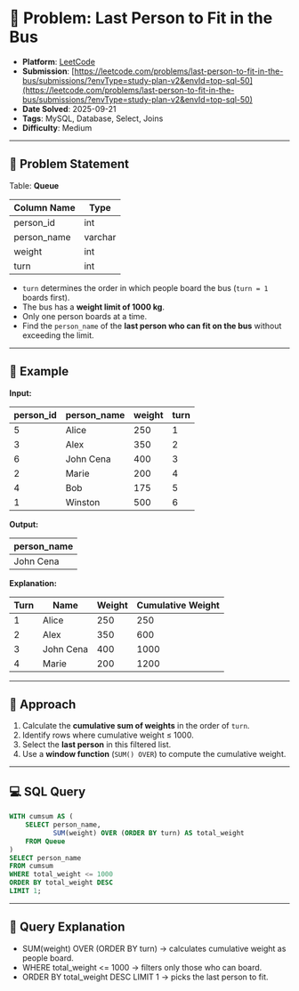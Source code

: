 # 🧲 Problem: Last Person to Fit in the Bus

- **Platform**: [LeetCode](https://leetcode.com/problems/last-person-to-fit-in-the-bus/description/?envType=study-plan-v2&envId=top-sql-50)
- **Submission**: [https://leetcode.com/problems/last-person-to-fit-in-the-bus/submissions/?envType=study-plan-v2&envId=top-sql-50](https://leetcode.com/problems/last-person-to-fit-in-the-bus/submissions/?envType=study-plan-v2&envId=top-sql-50)
- **Date Solved**: 2025-09-21
- **Tags**: MySQL, Database, Select, Joins
- **Difficulty**: Medium

---


## 📌 Problem Statement  
Table: **Queue**

| Column Name | Type    |
|-------------|---------|
| person_id   | int     |
| person_name | varchar |
| weight      | int     |
| turn        | int     |

- `turn` determines the order in which people board the bus (`turn = 1` boards first).  
- The bus has a **weight limit of 1000 kg**.  
- Only one person boards at a time.  
- Find the `person_name` of the **last person who can fit on the bus** without exceeding the limit.  

---

## 📝 Example  

**Input:**

| person_id | person_name | weight | turn |
|-----------|-------------|--------|------|
| 5         | Alice       | 250    | 1    |
| 3         | Alex        | 350    | 2    |
| 6         | John Cena   | 400    | 3    |
| 2         | Marie       | 200    | 4    |
| 4         | Bob         | 175    | 5    |
| 1         | Winston     | 500    | 6    |

**Output:**

| person_name |
|-------------|
| John Cena   |

**Explanation:**  

| Turn | Name      | Weight | Cumulative Weight |
|------|-----------|--------|------------------|
| 1    | Alice     | 250    | 250              |
| 2    | Alex      | 350    | 600              |
| 3    | John Cena | 400    | 1000             | ← last person to board  
| 4    | Marie     | 200    | 1200             | cannot board  

---

## 🚀 Approach
1. Calculate the **cumulative sum of weights** in the order of `turn`.  
2. Identify rows where cumulative weight ≤ 1000.  
3. Select the **last person** in this filtered list.  
4. Use a **window function** (`SUM() OVER`) to compute the cumulative weight.  

---

## 💻 SQL Query

```sql
WITH cumsum AS (
    SELECT person_name,
           SUM(weight) OVER (ORDER BY turn) AS total_weight
    FROM Queue
)
SELECT person_name
FROM cumsum
WHERE total_weight <= 1000
ORDER BY total_weight DESC
LIMIT 1;
```
---

## 🔎 Query Explanation

- SUM(weight) OVER (ORDER BY turn) → calculates cumulative weight as people board.
- WHERE total_weight <= 1000 → filters only those who can board.
- ORDER BY total_weight DESC LIMIT 1 → picks the last person to fit.
